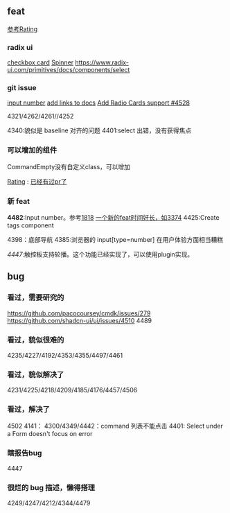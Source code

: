 ## feat
[参考Rating](https://github.com/shadcn-ui/ui/pull/2951)

### radix ui
[checkbox card](https://www.radix-ui.com/themes/docs/components/checkbox-cards)
[Spinner](https://www.radix-ui.com/themes/docs/components/spinner)
https://www.radix-ui.com/primitives/docs/components/select

### git issue

[input number](https://github.com/shadcn-ui/ui/pull/1818)
[add links to docs](https://github.com/shadcn-ui/ui/issues/4536)
[Add Radio Cards support #4528](https://github.com/shadcn-ui/ui/issues/4528)

4321/4262/4261//4252

4340:貌似是 baseline 对齐的问题
4401:select 出错，没有获得焦点


### 可以增加的组件
CommandEmpty没有自定义class，可以增加

[Rating](https://mui.com/material-ui/react-rating/) : [已经有过pr了](https://github.com/shadcn-ui/ui/pull/2951)


### 新 feat


**4482**:Input number。参考[1818](https://github.com/shadcn-ui/ui/pull/1818)
		[一个新的feat时间好长，如3374](https://github.com/shadcn-ui/ui/pull/3374)
4425:Create tags component

4398：底部导航
4385:浏览器的 input[type=number] 在用户体验方面相当糟糕


*4447*:触控板支持轮播。这个功能已经实现了，可以使用plugin实现。

## bug

### 看过，需要研究的
https://github.com/pacocoursey/cmdk/issues/279
https://github.com/shadcn-ui/ui/issues/4510
4489


### 看过，貌似很难的

4235/4227/4192/4353/4355/4497/4461


### 看过，貌似解决了

4231/4225/4218/4209/4185/4176/4457/4506


### 看过，解决了
4502
4141：
4300/4349/4442：command 列表不能点击
4401: Select under a Form doesn't focus on error

### 瞎报告bug
4447


### 很烂的 bug 描述，懒得搭理

4249/4247/4212/4344/4479
